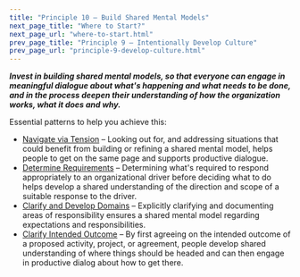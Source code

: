 ```yaml
---
title: "Principle 10 – Build Shared Mental Models"
next_page_title: "Where to Start?"
next_page_url: "where-to-start.html"
prev_page_title: "Principle 9 – Intentionally Develop Culture"
prev_page_url: "principle-9-develop-culture.html"
---
```




**_Invest in building shared mental models, so that everyone can engage in meaningful dialogue about what's happening and what needs to be done, and in the process deepen their understanding of how the organization works, what it does and why._**

Essential patterns to help you achieve this:

-   [Navigate via Tension](navigate-via-tension.html) – Looking out for, and addressing situations that could benefit from building or refining a shared mental model, helps people to get on the same page and supports productive dialogue.
-   [Determine Requirements](determine-requirements.html) – Determining what's required to respond appropriately to an organizational driver before deciding what to do helps develop a shared understanding of the direction and scope of a suitable response to the driver.
-   [Clarify and Develop Domains](clarify-and-develop-domains.html) – Explicitly clarifying and documenting areas of  responsibility ensures a shared mental model regarding expectations and responsibilities.
-   [Clarify Intended Outcome](clarify-intended-outcome.html) – By first agreeing on the intended outcome of a proposed activity, project, or agreement, people develop shared understanding of where things should be headed and can then engage in productive dialog about how to get there.

